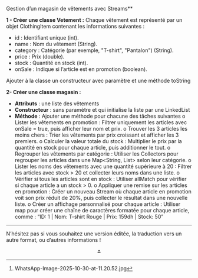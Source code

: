 Gestion d’un magasin de vêtements avec Streams**

**1 - Créer une classe Vetement :**
Chaque vêtement est représenté par un objet ClothingItem contenant les informations suivantes :

- id : Identifiant unique (int).
- name : Nom du vêtement (String).
- category : Catégorie (par exemple, "T-shirt", "Pantalon") (String).
- price : Prix (double).
- stock : Quantité en stock (int).
- onSale : Indique si l’article est en promotion (boolean).

Ajouter à la classe un constructeur avec paramètre et une méthode toString

**2- Créer une classe magasin :**

- **Attributs** : une liste des vêtements
- **Constructeur** : sans paramètre et qui initialise la liste par une LinkedList
- **Méthode** : Ajouter une méthode pour chacune des tâches suivantes
o Lister les vêtements en promotion : Filtrer uniquement les articles avec onSale = true, puis afficher leur nom et prix.
o Trouver les 3 articles les moins chers : Trier les vêtements par prix croissant et afficher les 3 premiers.
o Calculer la valeur totale du stock : Multiplier le prix par la quantité en stock pour chaque article, puis additionner le tout.
o Regrouper les vêtements par catégorie : Utiliser les Collectors pour regrouper les articles dans une Map<String, List<ClothingItem>> selon leur catégorie.
o Lister les noms des vêtements avec une quantité supérieure à 20 : Filtrer les articles avec stock > 20 et collecter leurs noms dans une liste.
o Vérifier si tous les articles sont en stock : Utiliser allMatch pour vérifier si chaque article a un stock > 0.
o Appliquer une remise sur les articles en promotion : Créer un nouveau Stream où chaque article en promotion voit son prix réduit de 20%, puis collecter le résultat dans une nouvelle liste.
o Créer un affichage personnalisé pour chaque article : Utiliser map pour créer une chaîne de caractères formatée pour chaque article, comme :
“ID: 1 | Nom: T-shirt Rouge | Prix: 159dh | Stock: 50”

***

N’hésitez pas si vous souhaitez une version éditée, la traduction vers un autre format, ou d’autres informations !
<span style="display:none">[^1]</span>

<div align="center">⁂</div>

[^1]: WhatsApp-Image-2025-10-30-at-11.20.52.jpg

